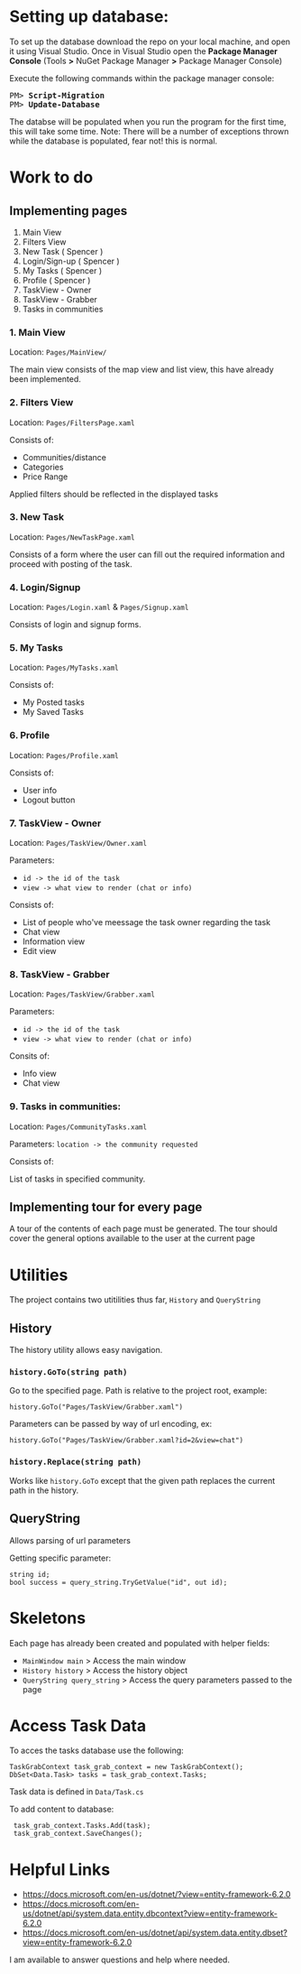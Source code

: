 # Setting up database:

To set up the database download the repo on your local machine, and open it using Visual Studio.
Once in Visual Studio open the **Package Manager Console** (Tools **>** NuGet Package Manager **>** Package Manager Console)

Execute the following commands within the package manager console:
<pre>
PM> <b>Script-Migration</b>
PM> <b>Update-Database</b>
</pre>

The databse will be populated when you run the program for the first time, this will take some time. 
Note: There will be a number of exceptions thrown while the database is populated, fear not! this is normal.

# Work to do

## Implementing pages

1. Main View
2. Filters View
3. New Task ( Spencer )
4. Login/Sign-up ( Spencer )
5. My Tasks ( Spencer )
6. Profile ( Spencer )
7. TaskView - Owner
8. TaskView - Grabber
9. Tasks in communities

### 1. Main View

Location: `Pages/MainView/`

The main view consists of the map view and list view, this have already been implemented.

### 2. Filters View

Location: `Pages/FiltersPage.xaml`

Consists of:
-  Communities/distance
-  Categories
-  Price Range

Applied filters should be reflected in the displayed tasks

### 3. New Task

Location: `Pages/NewTaskPage.xaml`

Consists of a form where the user can fill out the required information and proceed with posting of the task.

### 4. Login/Signup

Location: `Pages/Login.xaml` & `Pages/Signup.xaml`

Consists of login and signup forms. 

### 5. My Tasks

Location: `Pages/MyTasks.xaml` 

Consists of:
- My Posted tasks
- My Saved Tasks

### 6. Profile

Location: `Pages/Profile.xaml`

Consists of: 
- User info
- Logout button

### 7. TaskView - Owner

Location: `Pages/TaskView/Owner.xaml`

Parameters: 
- `id -> the id of the task`
- `view -> what view to render (chat or info)`

Consists of:
- List of people who've meessage the task owner regarding the task
- Chat view 
- Information view
- Edit view

### 8. TaskView - Grabber

Location: `Pages/TaskView/Grabber.xaml`

Parameters: 
- `id -> the id of the task`
- `view -> what view to render (chat or info)`

Consits of:

- Info view
- Chat view

### 9. Tasks in communities:

Location: `Pages/CommunityTasks.xaml`

Parameters: `location -> the community requested`

Consists of:

List of tasks in specified community.

## Implementing tour for every page

A tour of the contents of each page must be generated. The tour should cover the general options available to the user at the current page

# Utilities

The project contains two utitilities thus far, `History` and `QueryString`

## History

The history utility allows easy navigation.

### `history.GoTo(string path)`

 Go to the specified page. Path is relative to the project root, example: 

`history.GoTo("Pages/TaskView/Grabber.xaml")`

Parameters can be passed by way of url encoding, ex:

`history.GoTo("Pages/TaskView/Grabber.xaml?id=2&view=chat")`

### `history.Replace(string path)`

Works like `history.GoTo` except that the given path replaces the current path in the history.

## QueryString

Allows parsing of url parameters

Getting specific parameter:

```
string id;
bool success = query_string.TryGetValue("id", out id);
```

# Skeletons

Each page has already been created and populated with helper fields:

- `MainWindow main` > Access the main window 
- `History history` > Access the history object
- `QueryString query_string` > Access the query parameters passed to the page

# Access Task Data

To acces the tasks database use the following:

```
TaskGrabContext task_grab_context = new TaskGrabContext();
DbSet<Data.Task> tasks = task_grab_context.Tasks;
```

Task data is defined in `Data/Task.cs`

To add content to database:

```
 task_grab_context.Tasks.Add(task);
 task_grab_context.SaveChanges();
```

# Helpful Links

- https://docs.microsoft.com/en-us/dotnet/?view=entity-framework-6.2.0
- https://docs.microsoft.com/en-us/dotnet/api/system.data.entity.dbcontext?view=entity-framework-6.2.0
- https://docs.microsoft.com/en-us/dotnet/api/system.data.entity.dbset?view=entity-framework-6.2.0


I am available to answer questions and help where needed.
